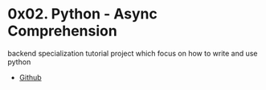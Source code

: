 # 0x02. Python - Async Comprehension
 backend specialization tutorial project which focus on how to write and use python 


- [Github](https://github.com/fayoxis)
